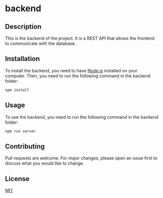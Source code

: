 # backend
## Description
This is the backend of the project. It is a REST API that allows the frontend to communicate with the database.
## Installation
To install the backend, you need to have [Node.js](https://nodejs.org/en/) installed on your computer. Then, you need to run the following command in the backend folder:
```bash
npm install
```
## Usage
To use the backend, you need to run the following command in the backend folder:
```bash
npm run server
```
## Contributing
Pull requests are welcome. For major changes, please open an issue first to discuss what you would like to change.
## License
[MIT](https://choosealicense.com/licenses/mit/)
```